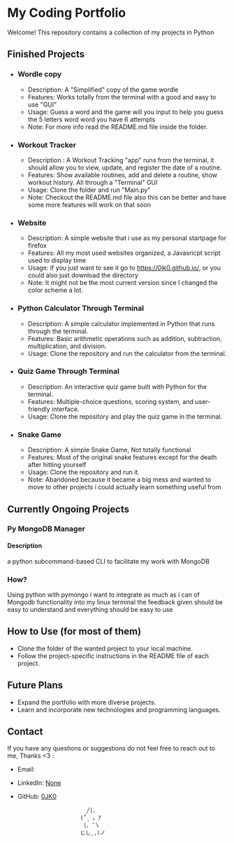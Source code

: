 # My Coding Portfolio

Welcome! This repository contains a collection of my projects in Python

## Finished Projects

- ### Wordle copy
    - Description: A "Simplified" copy of the game wordle
    - Features: Works totally from the terminal with a good and easy to use "GUI"
    - Usage: Guess a word and the game will you input to help you guess the 5 letters word word you have 6 attempts
    - Note: For more info read the README.md file inside the folder.

- ### Workout Tracker
    - Description : A Workout Tracking "app" runs from the terminal, it should allow you to view, update, and register the date of a routine.
    - Features: Show available routines, add and delete a routine, show workout history. All through a "Terminal" GUI
    - Usage: Clone the folder and run "Main.py"
    - Note: Checkout the README.md file also this can be better and have some more features will work on that soon

- ### Website
    - Description: A simple website that i use as my personal startpage for firefox
    - Features: All my most used websites organized, a Javasricpt script used to display time
    - Usage: If you just want to see it go to https://0jk0.github.io/, or you could also just download the directory
    - Note: It might not be the most current version since I changed the color scheme a lot.
 
- ### Python Calculator Through Terminal
    - Description: A simple calculator implemented in Python that runs through the terminal.
    - Features: Basic arithmetic operations such as addition, subtraction, multiplication, and division.
    - Usage: Clone the repository and run the calculator from the terminal.

- ### Quiz Game Through Terminal
    - Description: An interactive quiz game built with Python for the terminal.
    - Features: Multiple-choice questions, scoring system, and user-friendly interface.
    - Usage: Clone the repository and play the quiz game in the terminal.

- ### Snake Game
    - Description: A simple Snake Game, Not totally functional
    - Features: Most of the original snake features except for the death after hitting yourself
    - Usage: Clone the repository and run it.
    - Note: Abandoned because it became a big mess and wanted to move to other projects i could actually learn something useful from

## Currently Ongoing Projects

### Py MongoDB Manager

#### Description

a python subcommand-based CLI to facilitate my work with MongoDB

### How?

Using python with pymongo i want to integrate as much as i can of Mongodb functionality into my linux terminal
the feedback given should be easy to understand and everything should be easy to use


## How to Use (for most of them)
- Clone the folder of the wanted project to your local machine.
- Follow the project-specific instructions in the README file of each project.

## Future Plans
- Expand the portfolio with more diverse projects.
- Learn and incorporate new technologies and programming languages.

## Contact
If you have any questions or suggestions do not feel free to reach out to me, Thanks <3 :
- Email:
- LinkedIn: [None](https://www.linkedin.com/in/yourusername/)
- GitHub: [0JK0](https://github.com/0JK0)



                            ╱|、
                          (˚ˎ 。7  
                           |、˜〵          
                          じしˍ,)ノ

